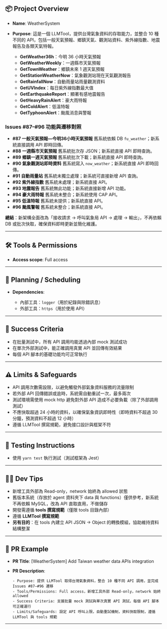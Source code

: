 ## 📦 Project Overview

* **Name**: WeatherSystem
* **Purpose**:
  這是一個 LLMTool，提供台灣氣象資料的存取能力，並整合 10 種不同的 API，包括一般天氣預報、鄉鎮天氣、觀測站資料、紫外線指數、地震報告及各類天氣特報。

  * **GetWeather36h**：今明 36 小時天氣預報
  * **GetWeatherWeekly**：一週縣市天氣預報
  * **GetTownWeather**：鄉鎮未來 1 週天氣預報
  * **GetStationWeatherNow**：氣象觀測站現在天氣觀測報告
  * **GetRainfallNow**：自動雨量站雨量觀測資料
  * **GetUVIndex**：每日紫外線指數最大值
  * **GetEarthquakeReport**：顯著有感地震報告
  * **GetHeavyRainAlert**：豪大雨特報
  * **GetColdAlert**：低溫特報
  * **GetTyphoonAlert**：颱風消息與警報

### Issues #87–#96 功能與遷移對照

* **#87 一般天氣預報—今明36小時天氣預報**
  舊系統依賴 DB `fu_weather`；新系統直接調用 API 即時回傳。
* **#88 一週縣市天氣預報**
  舊系統批次存 JSON；新系統直接 API 即時查詢。
* **#89 鄉鎮一週天氣預報**
  舊系統批次下載；新系統直接 API 即時查詢。
* **#90 氣象觀測站即時資料**
  舊系統寫入 `now_weather`；新系統直接 API 即時回傳。
* **#91 自動雨量站**
  舊系統未獨立處理；新系統可直接新增 API 查詢。
* **#92 紫外線指數**
  舊系統未處理；新系統直接 API。
* **#93 地震報告**
  舊系統無此功能；新系統直接新增 API 功能。
* **#94 豪大雨特報**
  舊系統未整合；新系統使用 CAP API。
* **#95 低溫特報**
  舊系統未提供；新系統直接 API。
* **#96 颱風警報**
  舊系統未整合；新系統直接 API。

**總結**：新架構全面改為「接收請求 → 呼叫氣象局 API → 處理 → 輸出」，不再依賴 DB 或批次快取，確保資料即時更新並簡化維護。

---

## 🛠 Tools & Permissions

* **Access scope**: Full access

---

## 🔄 Planning / Scheduling

* **Dependencies**:

  * 內部工具：`logger`（用於紀錄與除錯訊息）
  * 外部工具：`https`（用於使用 API）

---

## 🎯 Success Criteria

* 在批量測試中，所有 API 調用均能透過內部 mock 測試成功
* 在單次外部測試中，能正確調用真實 API 並回傳有效結果
* 每個 API 腳本的基礎功能均可正常執行

---

## ⚠️ Limits & Safeguards

* API 調用次數需設限，以避免觸發外部氣象資料服務的流量限制
* 若外部 API 回傳錯誤或逾時，系統需自動重試一次，最多兩次
* 測試環境需使用 mock http 避免對外部 API 造成不必要負載（除了外部調用測試）
* 不應快取超過 24 小時的資料，以確保氣象資訊即時性（即時資料不超過 30 分鐘，預測資料不超過 12 小時）
* 遵循 LLMTool 撰寫規範，避免接口設計與框架不符

---

## 🧪 Testing Instructions

* 使用 `yarn test` 執行測試（測試框架為 Jest）

---

## 🧑‍💻 Dev Tips

* 新增工具外部為 Read-only，network 始終為 allowed 狀態
* 舊版本系統（存放於 agent 資料夾下 data 與 functions）僅供參考，新系統不再依賴 MySQL，改為 API 直取直用，不做儲存
* 開發需遵循 **tools 撰寫規範**（僅限 tools 目錄內部）
* 遵循 **LLMTool 撰寫規範**
* **另有目的**：在 tools 內建立 API JSON → Object 的轉換模組，協助維持資料結構整潔

---

## 📝 PR Example

* **PR Title**: \[WeatherSystem] Add Taiwan weather data APIs integration
* **PR Description**:

  ```
  - Purpose: 提供 LLMTool 取得台灣氣象資料，整合 10 種不同 API 調用，並完成 Issues #87–#96 遷移  
  - Tools/Permissions: Full access，新增工具外部 Read-only，network 始終 allowed  
  - Success Criteria: 支援批量 mock 測試與單次真實 API 測試，每個 API 腳本可正確運行  
  - Limits/Safeguards: 設定 API 呼叫上限，自動重試機制，資料快取限制，遵循 LLMTool 與 tools 規範  
  ```

---